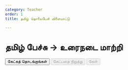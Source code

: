 ```yaml
---
category: Teacher
order: 1
title: தமிழ் தொலைபேசி விளையாட்டு

---
```

<script src="{{ site.baseurl }}/scripts/track.js">tracker();</script>


<script src="{{ site.baseurl }}/scripts/speech.js"></script>
<h1>தமிழ் பேச்சு -> உரைநடை மாற்றி</h1>
<button id="start-btn">கேட்கத் தொடங்குங்கள்</button>
<button id="stop-btn" disabled>கேட்பதை நிறுத்து</button>
<button id="play-btn" disabled>கேள்</button>
<div id="audio-link"></div>
<p id="transcription"></p>

<script>
    // Check if the browser supports the Web Speech API
    document.getElementById('playAudioBtn').addEventListener('click',speak);
    if (!('webkitSpeechRecognition' in window)) {
            alert('Sorry, your browser does not support speech recognition.');
    } else {
        window.SpeechRecognition = window.SpeechRecognition || window.webkitSpeechRecognition;
        const recognition = new SpeechRecognition();
        let mediaRecorder;
        let audioChunks = [];
        let audioBlob;
        recognition.lang = 'ta';   
        recognition.continuous = true; // Keep recognizing speech continuously
        recognition.interimResults = true; // Show interim results
        const startBtn = document.getElementById('start-btn');
        const stopBtn = document.getElementById('stop-btn');
        const playBtn = document.getElementById('play-btn');
        const transcription = document.getElementById('transcription');
        startBtn.addEventListener('click',async () => {
            recognition.start(); // Start the speech recognition
            startBtn.disabled = true;
            stopBtn.disabled = false;
            playBtn.disabled=true;
            try {
                const stream = await navigator.mediaDevices.getUserMedia({ audio: true });
                mediaRecorder = new MediaRecorder(stream);
                mediaRecorder.ondataavailable = (event) => {
                    audioChunks.push(event.data);
                };
                mediaRecorder.onstop = () => {
                    audioBlob = new Blob(audioChunks, { type: 'audio/wav' });
                    const audioURL = URL.createObjectURL(audioBlob);
                    console.log('Audio URL:', audioURL);
                    // Clear chunks for the next recording
                    audioChunks = [];
                };
                mediaRecorder.start();
                console.log('Audio recording started');
            } catch (error) {
                console.error('Error accessing microphone:', error);
            }
        });

        stopBtn.addEventListener('click', () => {
            recognition.stop(); // Stop the speech recognition
            startBtn.disabled = false;
            stopBtn.disabled = true;
            playBtn.disabled=false;
            if (mediaRecorder) {
                mediaRecorder.stop();
                console.log('Audio recording stopped');
            }
        });

        recognition.onresult = (event) => {
            let interimTranscript = '';
            let finalTranscript = '';
            for (let i = 0; i < event.results.length; i++) {
                const transcript = event.results[i][0].transcript;
                if (event.results[i].isFinal) {
                    finalTranscript += transcript;
                } else {
                    interimTranscript += transcript;
                }
            }
            transcription.innerHTML = `<strong>Final:</strong> ${finalTranscript}<br><strong>Interim:</strong> ${interimTranscript}`;
        };

        recognition.onerror = (event) => {
            console.error('Speech recognition error detected: ' + event.error);
        };

        recognition.onend = () => {
            startBtn.disabled = false;
            stopBtn.disabled = true;
        };

        playBtn.addEventListener('click',()=>{
            const audioURL = URL.createObjectURL(audioBlob);
            console.log('Audio URL:', audioURL);
            // Play or download the audio
            const audio = new Audio(audioURL);
            audio.play();
        });
    }
</script>



